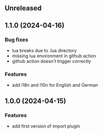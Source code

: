 ## Unreleased

## 1.1.0 (2024-04-16)

### Bug fixes

- lua breaks due to .lua directory
- missing lua environment in github action
- github action doesn't trigger correctly

### Features

- add i18n and l10n for English and German

## 1.0.0 (2024-04-15)

### Features

- add first version of import plugin

